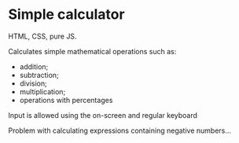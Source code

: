 # Simple calculator

HTML, CSS, pure JS.

Calculates simple mathematical operations such as:

- addition;
- subtraction;
- division;
- multiplication;
- operations with percentages

Input is allowed using the on-screen and regular keyboard

Problem with calculating expressions containing negative numbers...
